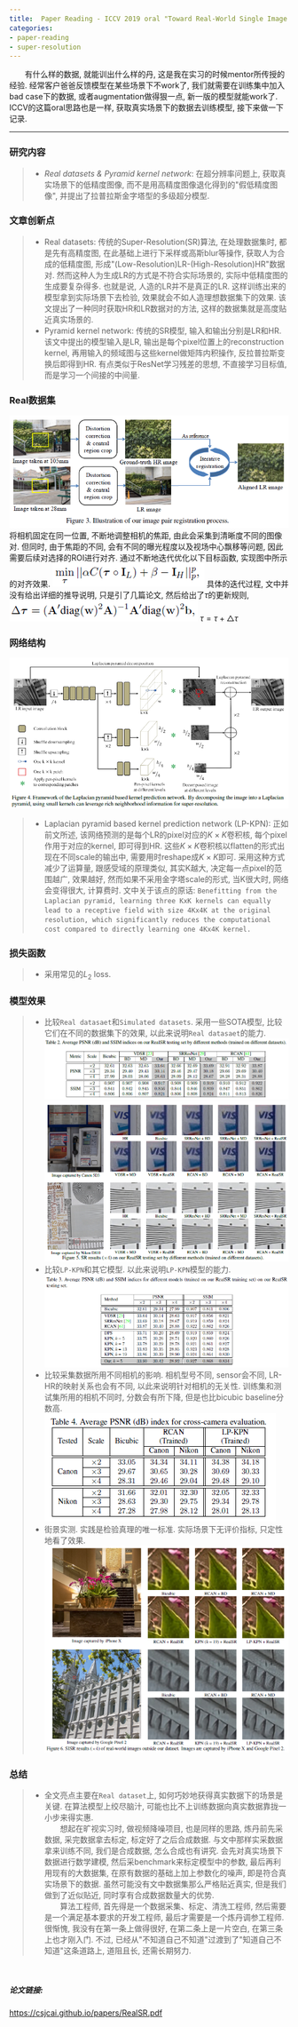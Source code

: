 ```yaml
---
title:  Paper Reading - ICCV 2019 oral "Toward Real-World Single Image Super-Resolution - A New Benchmark and A New Model"
categories:
- paper-reading
- super-resolution
---
```


&emsp;&emsp;有什么样的数据, 就能训出什么样的丹, 这是我在实习的时候mentor所传授的经验. 经常客户爸爸反馈模型在某些场景下不work了, 我们就需要在训练集中加入bad case下的数据, 或者augmentation做得狠一点, 新一版的模型就能work了. ICCV的这篇oral思路也是一样, 获取真实场景下的数据去训练模型, 接下来做一下记录.

***
### 研究内容
>+ *Real datasets & Pyramid kernel network*: 在超分辨率问题上, 获取真实场景下的低精度图像, 而不是用高精度图像退化得到的"假低精度图像", 并提出了拉普拉斯金字塔型的多级超分模型.
>

### 文章创新点
>+ Real datasets: 传统的Super-Resolution(SR)算法, 在处理数据集时, 都是先有高精度图, 在此基础上进行下采样或高斯blur等操作, 获取人为合成的低精度图, 形成"(Low-Resolution)LR-(High-Resolution)HR"数据对. 然而这种人为生成LR的方式是不符合实际场景的, 实际中低精度图的生成要复杂得多. 也就是说, 人造的LR并不是真正的LR. 这样训练出来的模型拿到实际场景下去检验, 效果就会不如人造理想数据集下的效果. 该文提出了一种同时获取HR和LR数据对的方法, 这样的数据集就是高度贴近真实场景的.
>+ Pyramid kernel network: 传统的SR模型, 输入和输出分别是LR和HR. 该文中提出的模型输入是LR, 输出是每个pixel位置上的reconstruction kernel, 再用输入的频域图与这些kernel做矩阵内积操作, 反拉普拉斯变换后即得到HR. 有点类似于ResNet学习残差的思想, 不直接学习目标值, 而是学习一个间接的中间量.

### Real数据集
![](/assets/images/realSR/1.png)
将相机固定在同一位置, 不断地调整相机的焦距, 由此会采集到清晰度不同的图像对. 但同时, 由于焦距的不同, 会有不同的曝光程度以及视场中心飘移等问题, 因此需要后续对选择的ROI进行对齐. 通过不断地迭代优化以下目标函数, 实现图中所示的对齐效果.
![](/assets/images/realSR/2.png)
具体的迭代过程, 文中并没有给出详细的推导说明, 只是引了几篇论文, 然后给出了$\tau$的更新规则,
![](/assets/images/realSR/3.png)
$\tau = \tau + \triangle\tau$


### 网络结构
![](/assets/images/realSR/4.png)
>+ Laplacian pyramid based kernel prediction network (LP-KPN): 正如前文所述, 该网络预测的是每个LR的pixel对应的$K\times K$卷积核, 每个pixel作用于对应的kernel, 即可得到HR. 这些$K\times K$卷积核以flatten的形式出现在不同scale的输出中, 需要用时reshape成$K\times K$即可. 采用这种方式减少了运算量, 跟感受域的原理类似, 其实K越大, 决定每一点pixel的范围越广, 效果越好, 然而如果不采用金字塔scale的形式, 当K很大时, 网络会变得很大, 计算费时. 文中关于该点的原话: `Benefitting from the Laplacian pyramid, learning three KxK kernels can equally lead to a receptive field with size 4Kx4K at the original resolution, which significantly reduces the computational cost compared to directly learning one 4Kx4K kernel.`

### 损失函数
>+ 采用常见的$L_2$ loss.

### 模型效果
>+ 比较`Real datasaet`和`Simulated datasets`. 采用一些SOTA模型, 比较它们在不同的数据集下的效果, 以此来说明`Real datasaet`的能力.
![](/assets/images/realSR/5.png)
![](/assets/images/realSR/6.png)
>+ 比较`LP-KPN`和其它模型. 以此来说明`LP-KPN`模型的能力.
![](/assets/images/realSR/7.png)
>+ 比较采集数据所用不同相机的影响. 相机型号不同, sensor会不同, LR-HR的映射关系也会有不同, 以此来说明针对相机的无关性. 训练集和测试集所用的相机不同时, 分数会有所下降, 但是也比bicubic baseline分数高.
![](/assets/images/realSR/8.png)
>+ 街景实测. 实践是检验真理的唯一标准. 实际场景下无评价指标, 只定性地看了效果.
![](/assets/images/realSR/9.png)

### 总结
>+ 全文亮点主要在`Real dataset`上, 如何巧妙地获得真实数据下的场景是关键. 在算法模型上绞尽脑汁, 可能也比不上训练数据向真实数据靠拢一小步来得实惠.   
&emsp;&emsp;想起在旷视实习时, 做视频降噪项目, 也是同样的思路, 炼丹前先采数据, 采完数据拿去标定, 标定好了之后合成数据. 与文中那样实采数据拿来训练不同, 我们是合成数据, 怎么合成也有讲究. 会先对真实场景下数据进行数学建模, 然后采benchmark来标定模型中的参数, 最后再利用现有的大数据集, 在原有数据的基础上加上参数化的噪声, 即是符合真实场景下的数据. 虽然可能没有文中数据集那么严格贴近真实, 但是我们做到了近似贴近, 同时享有合成数据数量大的优势.   
&emsp;&emsp;算法工程师, 首先得是一个数据采集、标定、清洗工程师, 然后需要是一个满足基本要求的开发工程师, 最后才需要是一个炼丹调参工程师. 很惭愧, 我没有在第一条上做得很好, 在第二条上是一片空白, 在第三条上也才刚入门. 不过, 已经从"不知道自己不知道"过渡到了"知道自己不知道"这条道路上, 道阻且长, 还需长期努力. 


<br
/>
##### 论文链接:
<https://csjcai.github.io/papers/RealSR.pdf>



